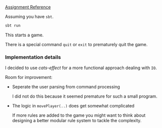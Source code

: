 [Assignment Reference](https://github.com/xpeppers/goose-game-kata)

Assuming you have `sbt`.

``` scala
sbt run
```

This starts a game.

There is a special command `quit` or `exit` to prematurely quit the game.

### Implementation details

I decided to use *cats-effect* for a more functional approach dealing with `IO`.

Room for improvement:

- Seperate the user parsing from command processing

   I did not do this because it seemed premature for such a small program.

- The logic in `movePlayer(..)` does get somewhat complicated

   If more rules are added to the game you might want to think about designing a better modular rule system to tackle the complexity.